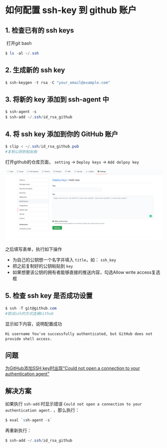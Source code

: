 # 如何配置 ssh-key 到 github 账户

## 1. 检查已有的 ssh keys

​		打开git bash

```powershell
$ ls -al ~/.ssh
```

## 2. 生成新的 ssh key

```powershell
$ ssh-keygen -t rsa -C "your_email@example.com"
```

## 3. 将新的 key 添加到 ssh-agent 中

```powershell
$ ssh-agent -s
$ ssh-add ~/.ssh/id_rsa_github
```

## 4. 将 ssh key 添加到你的 GitHub 账户

```powershell
$ clip < ~/.ssh/id_rsa_github.pub
#复制公钥到粘贴板
```

   打开github的仓库页面， `setting` -> `Deploy keys` -> `Add delpoy key` 

![image-20200730053622364](image/image-20200730053622364.png)

之后填写表单，执行如下操作

- 为自己的公钥想一个名字并填入 `title`，如： `ssh_key` 
- 把之前复制好的公钥粘贴到 `key`
- 如果想要该公钥的拥有者能够直接的推送内容，勾选Allow write access复选框

## 5. 检查 ssh key 是否成功设置

```powershell
$ ssh -T git@github.com
#尝试ssh的方式连接Github
```

显示如下内容，说明配置成功

```
Hi username You've successfully authenticated, but GitHub does not provide shell access.
```



## 问题

[为GitHub添加SSH key时出现“Could not open a connection to your authentication agent”](https://www.cnblogs.com/Security-Darren/p/4106328.html)

## 解决方案

如果执行 `ssh-add` 时显示错误 `Could not open a connection to your authentication agent.` ，那么执行：

```powershell
$ eval `ssh-agent -s`
```

再重新执行：

```powershell
$ ssh-add ~/.ssh/id_rsa_github
```

